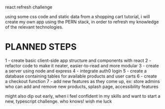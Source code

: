 react refresh challenge

using some css code and static data from a shopping cart tutorial, i will create my own app using the PERN stack, in order to refresh my knowledge of the relevant technologies.

# PLANNED STEPS
1 - create basic client-side app structure and components with react
2 - refactor code to make it neater, easier-to-read and more modular
3 - create a server using node and express
4 - integrate auth0 login
5 - create a database containing tables for available products and user carts
6 - create a checkout function
7 - add new features as they come up, ex: store admins who can add and remove new products, splash page, accessibility features

might also dip out early, when i feel confident in my skills and want to start a new, typescript challenge. who knows! wish me luck